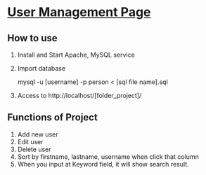 # [User Management Page](https://gitlab.edge-works.net/thinh/learn-angular)

## How to use

1. Install and Start Apache, MySQL service
2. Import database

    mysql -u [username] -p person < [sql file name].sql

3. Access to http://localhost/[folder_project]/

## Functions of Project

1. Add new user
2. Edit user
3. Delete user
4. Sort by firstname, lastname, username when click that column
5. When you input at Keyword field, it will show search result.